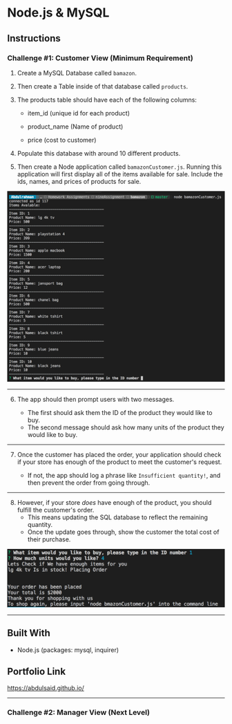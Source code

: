 # Node.js & MySQL

## Instructions

### Challenge #1: Customer View (Minimum Requirement)

1. Create a MySQL Database called `bamazon`.

2. Then create a Table inside of that database called `products`.

3. The products table should have each of the following columns:

   * item_id (unique id for each product)

   * product_name (Name of product)

   * price (cost to customer)

4. Populate this database with around 10 different products. 

5. Then create a Node application called `bamazonCustomer.js`. Running this application will first display all of the items available for sale. Include the ids, names, and prices of products for sale.


![Image 1](https://github.com/AbdulSaid/bamazon/blob/master/images/Screen%20Shot%202018-08-29%20at%206.14.18%20PM.png)

- - -

6. The app should then prompt users with two messages.

   * The first should ask them the ID of the product they would like to buy.
   * The second message should ask how many units of the product they would like to buy.


- - -

7. Once the customer has placed the order, your application should check if your store has enough of the product to meet the customer's request.

   * If not, the app should log a phrase like `Insufficient quantity!`, and then prevent the order from going through.


- - -

8. However, if your store _does_ have enough of the product, you should fulfill the customer's order.
   * This means updating the SQL database to reflect the remaining quantity.
   * Once the update goes through, show the customer the total cost of their purchase.
   
   

![Image 2](https://github.com/AbdulSaid/bamazon/blob/master/images/Screen%20Shot%202018-08-29%20at%206.14.48%20PM.png)

- - -


## Built With
- Node.js (packages: mysql, inquirer)


## Portfolio Link 

https://abdulsaid.github.io/





- - -

### Challenge #2: Manager View (Next Level)
